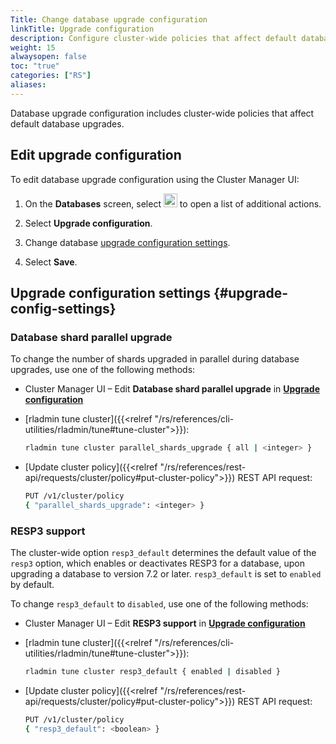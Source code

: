 ```yaml
---
Title: Change database upgrade configuration
linkTitle: Upgrade configuration
description: Configure cluster-wide policies that affect default database upgrades.
weight: 15
alwaysopen: false
toc: "true"
categories: ["RS"]
aliases: 
---
```


Database upgrade configuration includes cluster-wide policies that affect default database upgrades.

## Edit upgrade configuration

To edit database upgrade configuration using the Cluster Manager UI:

1. On the **Databases** screen, select <img src="/images/rs/buttons/button-toggle-actions-vertical.png#no-click" alt="Toggle actions button" width="22px"> to open a list of additional actions.

1. Select **Upgrade configuration**.

1. Change database [upgrade configuration settings](#upgrade-config-settings).

1. Select **Save**.

## Upgrade configuration settings {#upgrade-config-settings}

### Database shard parallel upgrade

To change the number of shards upgraded in parallel during database upgrades, use one of the following methods:

- Cluster Manager UI – Edit **Database shard parallel upgrade** in [**Upgrade configuration**](#edit-upgrade-configuration)

- [rladmin tune cluster]({{<relref "/rs/references/cli-utilities/rladmin/tune#tune-cluster">}}): 
    
    ```sh
    rladmin tune cluster parallel_shards_upgrade { all | <integer> }
    ```

- [Update cluster policy]({{<relref "/rs/references/rest-api/requests/cluster/policy#put-cluster-policy">}}) REST API request:

    ```sh
    PUT /v1/cluster/policy 
    { "parallel_shards_upgrade": <integer> }
    ```

### RESP3 support

The cluster-wide option `resp3_default` determines the default value of the `resp3` option, which enables or deactivates RESP3 for a database, upon upgrading a database to version 7.2 or later. `resp3_default` is set to `enabled` by default.

To change `resp3_default` to `disabled`, use one of the following methods:

- Cluster Manager UI – Edit **RESP3 support** in [**Upgrade configuration**](#edit-upgrade-configuration)

- [rladmin tune cluster]({{<relref "/rs/references/cli-utilities/rladmin/tune#tune-cluster">}}): 
    
    ```sh
    rladmin tune cluster resp3_default { enabled | disabled }
    ```

- [Update cluster policy]({{<relref "/rs/references/rest-api/requests/cluster/policy#put-cluster-policy">}}) REST API request:

    ```sh
    PUT /v1/cluster/policy 
    { "resp3_default": <boolean> }
    ```
